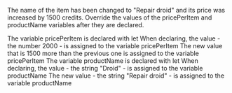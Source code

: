 The name of the item has been changed to "Repair droid" and its price was increased by 1500 credits. 
Override the values of the pricePerItem and productName variables after they are declared.

The variable pricePerItem is declared with let
When declaring, the value - the number 2000 - is assigned to the variable pricePerItem
The new value that is 1500 more than the previous one is assigned to the variable pricePerItem
The variable productName is declared with let
When declaring, the value - the string "Droid" - is assigned to the variable productName
The new value - the string "Repair droid" - is assigned to the variable productName
